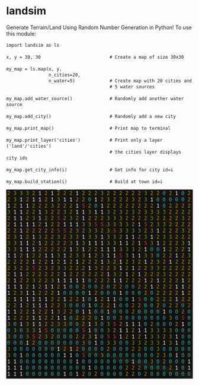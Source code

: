# landsim
Generate Terrain/Land Using Random Number Generation in Python! To use this module:
```
import landsim as ls

x, y = 30, 30                          # Create a map of size 30x30
                                       
my_map = ls.map(x, y, 
                n_cities=20, 
                n_water=5)             # Create map with 20 cities and
                                       # 5 water sources

my_map.add_water_source()              # Randomly add another water source

my_map.add_city()                      # Randomly add a new city

my_map.print_map()                     # Print map to terminal

my_map.print_layer('cities')           # Print only a layer ('land'/'cities')
                                       # the cities layer displays city ids

my_map.get_city_info(i)                # Get info for city id=i

my_map.build_station(i)                # Build at town id=i

```

![Alt text](./example.png?raw=true "An Example Map")
